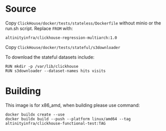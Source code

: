# Source
Copy `ClickHouse/docker/tests/stateless/Dockerfile` without minio or the run.sh script.
Replace `FROM` with:
```
altinityinfra/clickhouse-regression-multiarch:1.0
```

Copy `ClickHouse/docker/tests/stateful/s3downloader`

To download the stateful datasets include:
```
RUN mkdir -p /var/lib/clickhouse
RUN s3downloader --dataset-names hits visits
```

# Building

This image is for x86_amd, when building please use command:

```
docker buildx create --use
docker buildx build --push --platform linux/amd64 --tag altinityinfra/clickhouse-functional-test:TAG
```
